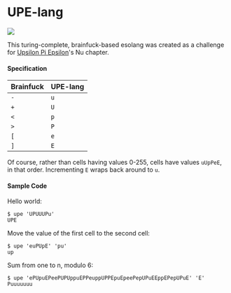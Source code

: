 # UPE-lang

![](https://upe.berkeley.edu/images/WhaleBlueHeader.png)

This turing-complete, brainfuck-based esolang was created as a challenge for [Upsilon Pi Epsilon](https://upe.berkeley.edu/)'s Nu chapter.

#### Specification

| Brainfuck | UPE-lang
|-----------|----------
| `-` | `u`
| `+` | `U`
| `<` | `p`
| `>` | `P`
| `[` | `e`
| `]` | `E`

Of course, rather than cells having values 0-255, cells have values `uUpPeE`, in that order. Incrementing `E` wraps back around to `u`.

#### Sample Code

Hello world:

```shell
$ upe 'UPUUUPu'
UPE
```

Move the value of the first cell to the second cell:

```shell
$ upe 'euPUpE' 'pu'
up
```

Sum from one to n, modulo 6:

```shell
$ upe 'ePUpuEPeePUPUppuEPPeuppUPPEpuEpeePepUPuEEppEPepUPuE' 'E'
Puuuuuuu
```
